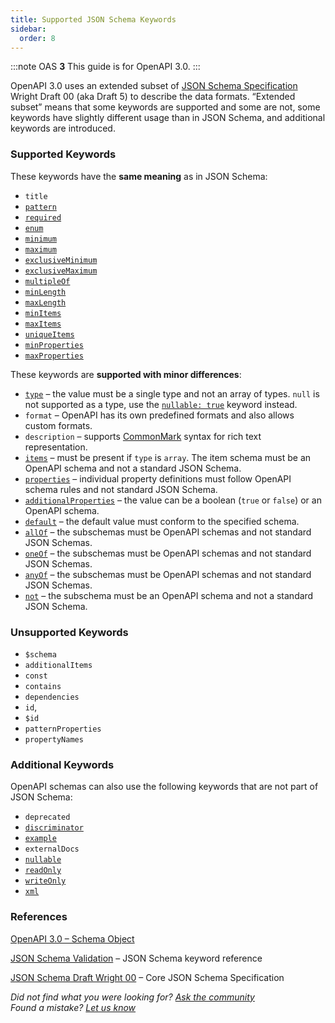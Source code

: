 ```yaml
---
title: Supported JSON Schema Keywords
sidebar:
  order: 8
---
```


:::note
OAS **3** This guide is for OpenAPI 3.0.
:::

OpenAPI 3.0 uses an extended subset of [JSON Schema Specification](http://json-schema.org) Wright Draft 00 (aka Draft 5) to describe the data formats. “Extended subset” means that some keywords are supported and some are not, some keywords have slightly different usage than in JSON Schema, and additional keywords are introduced.

### Supported Keywords

These keywords have the **same meaning** as in JSON Schema:

- `title`
- [`pattern`](/docs/specification/data-models/data-types/#pattern)
- [`required`](/docs/specification/data-models/data-types/#required)
- [`enum`](/docs/specification/data-models/enums/)
- [`minimum`](/docs/specification/data-models/data-types/#range)
- [`maximum`](/docs/specification/data-models/data-types/#range)
- [`exclusiveMinimum`](/docs/specification/data-models/data-types/#range)
- [`exclusiveMaximum`](/docs/specification/data-models/data-types/#range)
- [`multipleOf`](/docs/specification/data-models/data-types/#multipleOf)
- [`minLength`](/docs/specification/data-models/data-types/#string)
- [`maxLength`](/docs/specification/data-models/data-types/#string)
- [`minItems`](/docs/specification/data-models/data-types/#array-length)
- [`maxItems`](/docs/specification/data-models/data-types/#array-length)
- [`uniqueItems`](/docs/specification/data-models/data-types/#uniqueItems)
- [`minProperties`](/docs/specification/data-models/data-types/#property-count)
- [`maxProperties`](/docs/specification/data-models/data-types/#property-count)

These keywords are **supported with minor differences**:

- [`type`](/docs/specification/data-models/data-types/#type) – the value must be a single type and not an array of types. `null` is not supported as a type, use the [`nullable: true`](/docs/specification/data-models/data-types/#null) keyword instead.
- `format` – OpenAPI has its own predefined formats and also allows custom formats.
- `description` – supports [CommonMark](http://commonmark.org/help/) syntax for rich text representation.
- [`items`](/docs/specification/data-models/data-types/#array) – must be present if `type` is `array`. The item schema must be an OpenAPI schema and not a standard JSON Schema.
- [`properties`](/docs/specification/data-models/data-types/#object) – individual property definitions must follow OpenAPI schema rules and not standard JSON Schema.
- [`additionalProperties`](/docs/specification/data-models/data-types/#additionalProperties) – the value can be a boolean (`true` or `false`) or an OpenAPI schema.
- [`default`](/docs/specification/data-models/data-types/#default) – the default value must conform to the specified schema.
- [`allOf`](/docs/specification/data-models/oneof-anyof-allof-not/) – the subschemas must be OpenAPI schemas and not standard JSON Schemas.
- [`oneOf`](/docs/specification/data-models/oneof-anyof-allof-not/) – the subschemas must be OpenAPI schemas and not standard JSON Schemas.
- [`anyOf`](/docs/specification/data-models/oneof-anyof-allof-not/) – the subschemas must be OpenAPI schemas and not standard JSON Schemas.
- [`not`](/docs/specification/data-models/oneof-anyof-allof-not/) – the subschema must be an OpenAPI schema and not a standard JSON Schema.

### Unsupported Keywords

- `$schema`
- `additionalItems`
- `const`
- `contains`
- `dependencies`
- `id`,
- `$id`
- `patternProperties`
- `propertyNames`

### Additional Keywords

OpenAPI schemas can also use the following keywords that are not part of JSON Schema:

- `deprecated`
- [`discriminator`](/docs/specification/data-models/inheritance-and-polymorphism/)
- [`example`](/docs/specification/adding-examples/)
- `externalDocs`
- [`nullable`](/docs/specification/data-models/data-types/#null)
- [`readOnly`](/docs/specification/data-models/data-types/#readonly-writeonly)
- [`writeOnly`](/docs/specification/data-models/data-types/#readonly-writeonly)
- [`xml`](/docs/specification/data-models/representing-xml/)

### References

[OpenAPI 3.0 – Schema Object](https://github.com/OAI/OpenAPI-Specification/blob/master/versions/3.0.3.md#schema-object)

[JSON Schema Validation](https://tools.ietf.org/html/draft-wright-json-schema-validation-00) – JSON Schema keyword reference

[JSON Schema Draft Wright 00](https://tools.ietf.org/html/draft-wright-json-schema-00) – Core JSON Schema Specification

_Did not find what you were looking for? [Ask the community](https://community.smartbear.com/t5/Swagger-Open-Source-Tools/bd-p/SwaggerOSTools)  
Found a mistake? [Let us know](https://github.com/swagger-api/swagger.io/issues)_
